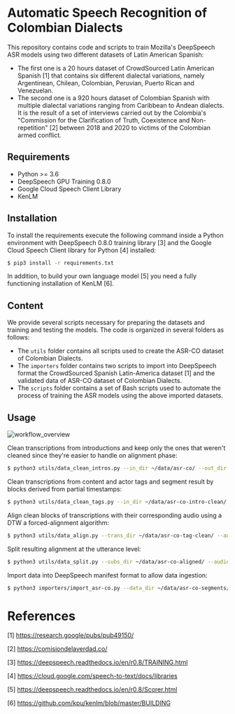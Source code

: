 # Automatic Speech Recognition of Colombian Dialects

This repository contains code and scripts to train Mozilla's DeepSpeech ASR models using two different datasets of
Latin American Spanish:

- The first one is a 20 hours dataset of CrowdSourced Latin American Spanish [1] that contains six different dialectal
variations, namely Argentinean, Chilean, Colombian, Peruvian, Puerto Rican and Venezuelan.
- The second one is a 920 hours dataset of Colombian Spanish with multiple dialectal variations ranging from Caribbean
to Andean dialects. It is the result of a set of interviews carried out by the Colombia's "Commission for the
Clarification of Truth, Coexistence and Non-repetition" [2] between 2018 and 2020 to victims of the Colombian armed
conflict.

## Requirements
- Python >= 3.6
- DeepSpeech GPU Training 0.8.0
- Google Cloud Speech Client Library
- KenLM

## Installation

To install the requirements execute the following command inside a Python environment with DeepSpeech 0.8.0 training
library [3] and the Google Cloud Speech Client library for Python [4] installed:

```bash
$ pip3 install -r requirements.txt
```

In addition, to build your own language model [5] you need a fully functioning installation of KenLM [6].

## Content

We provide several scripts necessary for preparing the datasets and training and testing the models. The code is
organized in several folders as follows:

- The `utils` folder contains all scripts used to create the ASR-CO dataset of Colombian Dialects.
- The `importers` folder contains two scripts to import into DeepSpeech format the CrowdSourced Spanish Latin-America
dataset [1] and the validated data of ASR-CO dataset of Colombian Dialects.
- The `scripts` folder contains a set of Bash scripts used to automate the process of training the ASR models using the
above imported datasets.

## Usage

![workflow_overview](/uploads/29a585c3a3702cdb2d6dec541e4a5871/workflow_overview.png)

Clean transcriptions from introductions and keep only the ones that weren't cleaned since they're easier to handle 
on alignment phase:

```bash
$ python3 utils/data_clean_intros.py --in_dir ~/data/asr-co/ --out_dir ~/data/asr-co-intro-clean/
```

Clean transcriptions from content and actor tags and segment result by blocks derived from partial timestamps:

```bash
$ python3 utils/data_clean_tags.py --in_dir ~/data/asr-co-intro-clean/ --out_dir ~/data/asr-co-tag-clean/
```

Align clean blocks of transcriptions with their corresponding audio using a DTW a forced-alignment algorithm:

```bash
$ python3 utils/data_align.py --trans_dir ~/data/asr-co-tag-clean/ --audio_dir ~/data/asr-co/ --out_dir ~/data/asr-co-aligned/
```

Split resulting alignment at the utterance level:

```bash
$ python3 utils/data_split.py --subs_dir ~/data/asr-co-aligned/ --audio_dir ~/data/asr-co/ --out_dir ~/data/asr-co-segments/
```

Import data into DeepSpeech manifest format to allow data ingestion:

```bash
$ python3 importers/import_asr-co.py --data_dir ~/data/asr-co-segments/ --validate_label_locale utils/validate_locale_spa.py --filter_alphabet ~/data/asr-co-segments/alphabet.txt --normalize
```

# References

[1] https://research.google/pubs/pub49150/

[2] https://comisiondelaverdad.co/

[3] https://deepspeech.readthedocs.io/en/r0.8/TRAINING.html

[4] https://cloud.google.com/speech-to-text/docs/libraries

[5] https://deepspeech.readthedocs.io/en/r0.8/Scorer.html

[6] https://github.com/kpu/kenlm/blob/master/BUILDING
